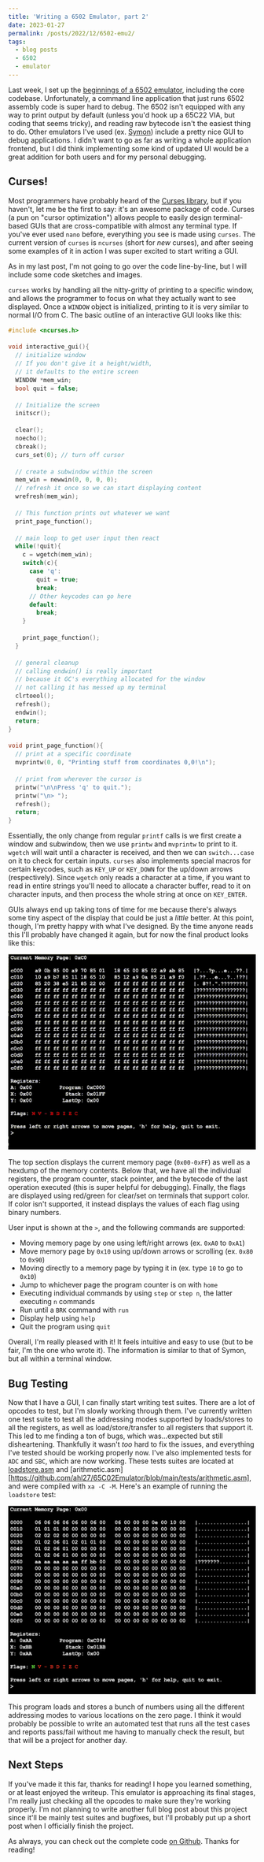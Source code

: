 ```yaml
---
title: 'Writing a 6502 Emulator, part 2'
date: 2023-01-27
permalink: /posts/2022/12/6502-emu2/
tags:
  - blog posts
  - 6502
  - emulator
---
```


Last week, I set up the [beginnings of a 6502 emulator](https://www.ahl27.com/posts/2022/12/6502-emu1/), including the core codebase. Unfortunately, a command line application that just runs 6502 assembly code is super hard to debug. The 6502 isn't equipped with any way to print output by default (unless you'd hook up a 65C22 VIA, but coding that seems tricky), and reading raw bytecode isn't the easiest thing to do. Other emulators I've used (ex. [Symon](https://github.com/sethm/symon)) include a pretty nice GUI to debug applications. I didn't want to go as far as writing a whole application frontend, but I did think implementing some kind of updated UI would be a great addition for both users and for my personal debugging.

Curses!
---------

Most programmers have probably heard of the [Curses library](https://en.wikipedia.org/wiki/Curses_(programming_library)), but if you haven't, let me be the first to say: it's an awesome package of code. Curses (a pun on "cursor optimization") allows people to easily design terminal-based GUIs that are cross-compatible with almost any terminal type. If you've ever used `nano` before, everything you see is made using `curses`. The current version of `curses` is `ncurses` (short for *new* curses), and after seeing some examples of it in action I was super excited to start writing a GUI.

As in my last post, I'm not going to go over the code line-by-line, but I will include some code sketches and images.

`curses` works by handling all the nitty-gritty of printing to a specific window, and allows the programmer to focus on what they actually want to see displayed. Once a `WINDOW` object is initialized, printing to it is very similar to normal I/O from C. The basic outline of an interactive GUI looks like this:


```c
#include <ncurses.h>

void interactive_gui(){
  // initialize window
  // If you don't give it a height/width,
  // it defaults to the entire screen
  WINDOW *mem_win;
  bool quit = false;

  // Initialize the screen
  initscr();

  clear();
  noecho();
  cbreak();
  curs_set(0); // turn off cursor
  
  // create a subwindow within the screen
  mem_win = newwin(0, 0, 0, 0);
  // refresh it once so we can start displaying content
  wrefresh(mem_win);

  // This function prints out whatever we want
  print_page_function();

  // main loop to get user input then react
  while(!quit){ 
    c = wgetch(mem_win);
    switch(c){ 
      case 'q':
        quit = true;
        break;
      // Other keycodes can go here
      default:
        break;
    }

    print_page_function();
  } 

  // general cleanup
  // calling endwin() is really important
  // because it GC's everything allocated for the window
  // not calling it has messed up my terminal
  clrtoeol();
  refresh();
  endwin();
  return;
}

void print_page_function(){
  // print at a specific coordinate
  mvprintw(0, 0, "Printing stuff from coordinates 0,0!\n");

  // print from wherever the cursor is
  printw("\n\nPress 'q' to quit.");
  printw("\n> ");
  refresh();
  return;
}
```
Essentially, the only change from regular `printf` calls is we first create a window and subwindow, then we use `printw` and `mvprintw` to print to it. `wgetch` will wait until a character is received, and then we can `switch...case` on it to check for certain inputs. `curses` also implements special macros for certain keycodes, such as `KEY_UP` or `KEY_DOWN` for the up/down arrows (respectively). Since `wgetch` only reads a character at a time, if you want to read in entire strings you'll need to allocate a character buffer, read to it on character inputs, and then process the whole string at once on `KEY_ENTER`.

GUIs always end up taking tons of time for me because there's always some tiny aspect of the display that could be just a *little* better. At this point, though, I'm pretty happy with what I've designed. By the time anyone reads this I'll probably have changed it again, but for now the final product looks like this:

![](/images/blog_images/emuExample.gif)

The top section displays the current memory page (`0x00-0xFF`) as well as a hexdump of the memory contents. Below that, we have all the individual registers, the program counter, stack pointer, and the bytecode of the last operation executed (this is super helpful for debugging). Finally, the flags are displayed using red/green for clear/set on terminals that support color. If color isn't supported, it instead displays the values of each flag using binary numbers. 

User input is shown at the `>`, and the following commands are supported:

* Moving memory page by one using left/right arrows (ex. `0xA0` to `0xA1`)
* Move memory page by `0x10` using up/down arrows or scrolling (ex. `0x80` to `0x90`)
* Moving directly to a memory page by typing it in (ex. type `10` to go to `0x10`)
* Jump to whichever page the program counter is on with `home`
* Executing individual commands by using `step` or `step n`, the latter executing `n` commands
* Run until a `BRK` command with `run`
* Display help using `help`
* Quit the program using `quit`

Overall, I'm really pleased with it! It feels intuitive and easy to use (but to be fair, I'm the one who wrote it). The information is similar to that of Symon, but all within a terminal window. 

Bug Testing
-------
Now that I have a GUI, I can finally start writing test suites. There are a lot of opcodes to test, but I'm slowly working through them. I've currently written one test suite to test all the addressing modes supported by loads/stores to all the registers, as well as load/store/transfer to all registers that support it. This led to me finding a ton of bugs, which was...expected but still disheartening. Thankfully it wasn't *too* hard to fix the issues, and everything I've tested should be working properly now. I've also implemented tests for `ADC` and `SBC`, which are now working. These tests suites are located at [loadstore.asm](https://github.com/ahl27/65C02Emulator/blob/main/tests/loadstore.asm) and [arithmetic.asm][https://github.com/ahl27/65C02Emulator/blob/main/tests/arithmetic.asm], and were compiled with `xa -C -M`. Here's an example of running the `loadstore` test:

![](/images/blog_images/loadstoreimg.png)

This program loads and stores a bunch of numbers using all the different addressing modes to various locations on the zero page. I think it would probably be possible to write an automated test that runs all the test cases and reports pass/fail without me having to manually check the result, but that will be a project for another day. 

Next Steps
-------

If you've made it this far, thanks for reading! I hope you learned something, or at least enjoyed the writeup. This emulator is approaching its final stages, I'm really just checking all the opcodes to make sure they're working properly. I'm not planning to write another full blog post about this project since it'll be mainly test suites and bugfixes, but I'll probably put up a short post when I officially finish the project.


As always, you can check out the complete code [on Github](https://github.com/ahl27/65C02Emulator). Thanks for reading!


